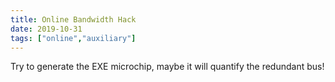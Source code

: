 ```yaml
---
title: Online Bandwidth Hack
date: 2019-10-31
tags: ["online","auxiliary"]
---
```


Try to generate the EXE microchip, maybe it will quantify the redundant bus!